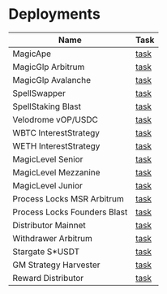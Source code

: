 # Deployments

| Name                         | Task                                                                                                                       |
| ---------------------------- | -------------------------------------------------------------------------------------------------------------------------- |
| MagicApe                     | [task](https://app.gelato.network/functions/task/0xae26dfb31821227adac3e1431e51575782deadc2672eddd73e5518b811e51cb0:1)     |
| MagicGlp Arbitrum            | [task](https://app.gelato.network/functions/task/0x46cdddc42edb01fb462cb22efd2578d22351629689b00434531df2e254665279:42161) |
| MagicGlp Avalanche           | [task](https://app.gelato.network/functions/task/0x36ee967b80c68152c0af1c69d49ff60f0eb41264f3cebc4dcc8b16843c7038be:43114) |
| SpellSwapper                 | [task](https://app.gelato.network/functions/task/0x9d6f1f55569bf50b6273f4e1b6a75fc64d8cd906d7c401d501f207f19120e3a0:1)     |
| SpellStaking Blast           | [task](https://app.gelato.network/functions/task/0xd6b36b19af229cc7291882eac23c45741ef962d1f58d9c5b37ef4ff6a5cf12ce:81457) |
| Velodrome vOP/USDC           | [task](https://app.gelato.network/functions/task/0x1593a557fbbccc9b8c41f175b059eac993a508e9c104036a1bb93f23b1e5d1e1:10)    |
| WBTC InterestStrategy        | [task](https://app.gelato.network/functions/task/0xdbf9b9d3f40c0c5a44fed95d0d8b1a7ec70882f56e5c3f64a67b4963ca144775:1)     |
| WETH InterestStrategy        | [task](https://app.gelato.network/functions/task/0x49b5af6155b652aa036b3cf22f798f14384aa4b124cb9780ac3141389b00e311:1)     |
| MagicLevel Senior            | [task](https://app.gelato.network/functions/task/0x8e9a7e8f1ee903682f3b70038416a0a8d5deaa28a6e8d933f9712e804b9e6441:56)    |
| MagicLevel Mezzanine         | [task](https://app.gelato.network/functions/task/0x255dc869c34aa53f8a0d944f458aacf05f37e5ff53eb797d9c8bce1cba399685:56)    |
| MagicLevel Junior            | [task](https://app.gelato.network/functions/task/0x464be4d56d973a9b8597543d750d45da5cd37970456351c76f45cdfe3fe49de4:56)    |
| Process Locks MSR Arbitrum   | [task](https://app.gelato.network/functions/task/0x980407fc152de92f9c1730ba58902dee2bfe572cec04efcf6e47e71686b10501:42161) |
| Process Locks Founders Blast | [task](https://app.gelato.network/functions/task/0xf3fd7d5f917f247bc63413a639c2552e4f66a5f995832c3e8f65d0b735ed01ed:81457) |
| Distributor Mainnet          | [task](https://app.gelato.network/functions/task/0x4db2dd79637c5942307ebce48b85fa921c9229d3627d8790c1ed4d0052cfb4d2:1)     |
| Withdrawer Arbitrum          | [task](https://app.gelato.network/functions/task/0x1249301e1feb1610b5d9fdd84952e4bd9af1472689686b028590d4e119109fc0:42161) |
| Stargate S\*USDT             | [task](https://app.gelato.network/functions/task/0x37ab785e9a1200fb8bac63b431e36da085b177841b24aa0dfab0a4981122da0a:1)     |
| GM Strategy Harvester        | [task](https://app.gelato.network/functions/task/0x40d7aadde626b52e7df27bcab3f92c42faf3f137d50fc98dffc79d20c9119314:42161) |
| Reward Distributor           | [task](https://app.gelato.network/functions/task/0x1b62e611e8e3d87ec8c7ced57230d341802c0ac6c611afb9a9fb4a3c53dc6ac1:42161) |
